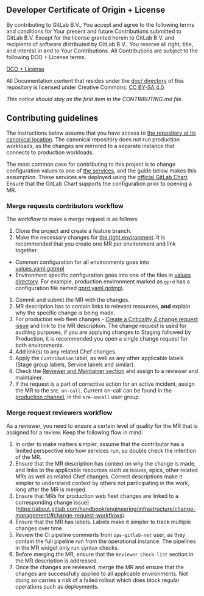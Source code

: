 ## Developer Certificate of Origin + License

By contributing to GitLab B.V., You accept and agree to the following terms and
conditions for Your present and future Contributions submitted to GitLab B.V.
Except for the license granted herein to GitLab B.V. and recipients of software
distributed by GitLab B.V., You reserve all right, title, and interest in and to
Your Contributions. All Contributions are subject to the following DCO + License
terms.

[DCO + License](https://gitlab.com/gitlab-org/dco/blob/master/README.md)

All Documentation content that resides under the [doc/ directory](/doc) of this
repository is licensed under Creative Commons:
[CC BY-SA 4.0](https://creativecommons.org/licenses/by-sa/4.0/).

_This notice should stay as the first item in the CONTRIBUTING.md file._

## Contributing guidelines

The instructions below assume that you have access to [the repository at its canonical location](https://gitlab.com/gitlab-com/gl-infra/k8s-workloads/gitlab-com). The canonical repository does not run production workloads, as the changes are mirrored to a separate instance that connects to production workloads.

The most common case for contributing to this project is to change configuration values to one of [the services](README.md#services), and the guide below makes this assumption. These services are deployed using the [official GitLab Chart](https://gitlab.com/gitlab-org/charts/gitlab). Ensure that the GitLab Chart supports the configuration prior to opening a MR.

### Merge requests contributors workflow

The workflow to make a merge request is as follows:

1. Clone the project and create a feature branch.
1. Make the necessary changes for [the right environment](https://gitlab.com/gitlab-com/gl-infra/k8s-workloads/gitlab-com#gitlab-environments-configuration). It is recommended that you create one MR per environment and link together.

  * Common configuration for all environments goes into [values.yaml.gotmpl](https://gitlab.com/gitlab-com/gl-infra/k8s-workloads/gitlab-com/-/blob/master/releases/gitlab/values/values.yaml.gotmpl)
  * Environment specific configuration goes into one of the files in [values directory](https://gitlab.com/gitlab-com/gl-infra/k8s-workloads/gitlab-com/-/tree/master/releases/gitlab/values). For example, production environment marked as `gprd` has a configuration file named [gprd.yaml.gotmpl](https://gitlab.com/gitlab-com/gl-infra/k8s-workloads/gitlab-com/-/blob/master/releases/gitlab/values/gprd.yaml.gotmpl).
1. Commit and submit the MR with the changes.
1. MR description has to contain links to relevant resources, **and** explain why the specific change is being made.
1. For production web fleet changes - [Create a Criticality 4 change request issue](https://about.gitlab.com/handbook/engineering/infrastructure/change-management/#change-request-workflows) and link to the MR description. The change request is used for auditing purposes, if you are applying changes to Staging followed by Production, it is recommended you open a single change request for both environments.
1. Add link(s) to any related Chef changes. 
1. Apply the `Contribution` label, as well as any other applicable labels (Stage group labels, Service labels and similar).
1. Check the [Reviewer and Maintainer section](https://about.gitlab.com/handbook/engineering/projects/#k8s-workloads-gitlab-com) and assign to a reviewer and maintainer.
1. If the request is a part of corrective action for an active incident, assign the MR to the `SRE on-call`. Current on-call can be found in the [production channel](https://gitlab.slack.com/archives/C101F3796), in the `sre-oncall` user group.

### Merge request reviewers workflow

As a reviewer, you need to ensure a certain level of quality for the MR that is assigned for a review.
Keep the following flow in mind:

1. In order to make matters simpler, assume that the contributor has a limited perspective into how services run, so double check the intention of the MR.
1. Ensure that the MR description has context on why the change is made, and links to the applicable resources such as issues, epics, other related MRs as well as related Chef changes. Correct descriptions make it simpler to understand context by others not participating in the work, long after the MR is merged.
1. Ensure that MRs for production web fleet changes are linked to a corresponding change issue](https://about.gitlab.com/handbook/engineering/infrastructure/change-management/#change-request-workflows). 
1. Ensure that the MR has labels. Labels make it simpler to track multiple changes over time.
1. Review the CI pipeline comments from `ops-gitlab-net` user, as they contain the full pipeline run from the operational instance. The pipelines in the MR widget only run syntax checks.
1. Before merging the MR, ensure that the `Reviewer Check-list` section in the MR description is addressed.
1. Once the changes are reviewed, merge the MR and ensure that the changes are successfully applied to all applicable environments. Not doing so carries a risk of a failed rollout which does block regular operations such as deployments.
